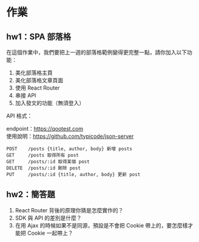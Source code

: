 # 作業

## hw1：SPA 部落格

在這個作業中，我們要把上一週的部落格範例變得更完整一點，請你加入以下功能：

1. 美化部落格主頁
2. 美化部落格文章頁面
3. 使用 React Router
4. 串接 API
5. 加入發文的功能（無須登入）

API 格式：

endpoint：https://qootest.com  
使用說明：https://github.com/typicode/json-server

```
POST    /posts {title, author, body} 新增 posts
GET     /posts 取得所有 post
GET     /posts/:id 取得某個 post
DELETE  /posts/:id 刪除 post
PUT     /posts/:id {title, author, body} 更新 post
```


## hw2：簡答題

1. React Router 背後的原理你猜是怎麼實作的？
2. SDK 與 API 的差別是什麼？
3. 在用 Ajax 的時候如果不是同源，預設是不會把 Cookie 帶上的，要怎麼樣才能把 Cookie 一起帶上？
